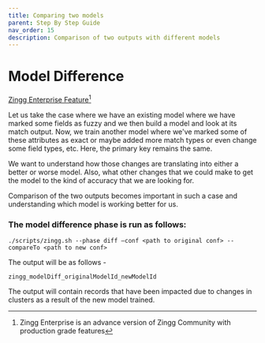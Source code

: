 ```yaml
---
title: Comparing two models
parent: Step By Step Guide
nav_order: 15
description: Comparison of two outputs with different models
---
```


# Model Difference

[Zingg Enterprise Feature](#user-content-fn-1)[^1]

Let us take the case where we have an existing model where we have marked some fields as fuzzy and we then build a model and look at its match output. Now, we train another model where we've marked some of these attributes as exact or maybe added more match types or even change some field types, etc. Here, the primary key remains the same. 

We want to understand how those changes are translating into either a better or worse model. Also, what other changes that we could make to get the model to the kind of accuracy that we are looking for.

Comparison of the two outputs becomes important in such a case and understanding which model is working better for us.

### The model difference phase is run as follows:

`./scripts/zingg.sh --phase diff –conf <path to original conf> --compareTo <path to new conf>`

The output will be as follows -&#x20;

`zingg_modelDiff_originalModelId_newModelId` 

The output will contain records that have been impacted due to changes in clusters as a result of the new model trained. 

[^1]: Zingg Enterprise is an advance version of Zingg Community with production grade features
